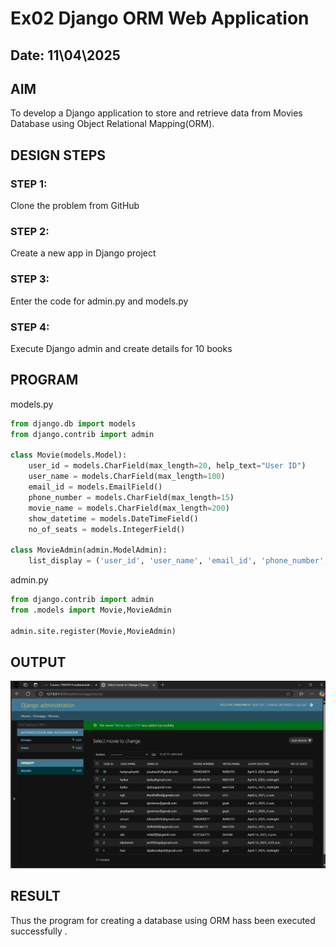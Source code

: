 # Ex02 Django ORM Web Application
## Date: 11\04\2025

## AIM
To develop a Django application to store and retrieve data from Movies Database using Object Relational Mapping(ORM).
 

## DESIGN STEPS

### STEP 1:
Clone the problem from GitHub

### STEP 2:
Create a new app in Django project

### STEP 3:
Enter the code for admin.py and models.py

### STEP 4:
Execute Django admin and create details for 10 books

## PROGRAM

models.py
```py
from django.db import models
from django.contrib import admin

class Movie(models.Model):
    user_id = models.CharField(max_length=20, help_text="User ID")
    user_name = models.CharField(max_length=100)
    email_id = models.EmailField()
    phone_number = models.CharField(max_length=15)
    movie_name = models.CharField(max_length=200)
    show_datetime = models.DateTimeField()
    no_of_seats = models.IntegerField()

class MovieAdmin(admin.ModelAdmin):
    list_display = ('user_id', 'user_name', 'email_id', 'phone_number', 'movie_name', 'show_datetime', 'no_of_seats')
```

admin.py
```py
from django.contrib import admin
from .models import Movie,MovieAdmin

admin.site.register(Movie,MovieAdmin)
```





## OUTPUT
![alt text](image.png)



## RESULT
Thus the program for creating a database using ORM hass been executed successfully .
